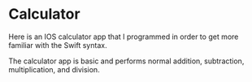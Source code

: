 # Calculator

Here is an IOS calculator app that I programmed in order to get more familiar with the Swift syntax.

The calculator app is basic and performs normal addition, subtraction, multiplication, and division.
